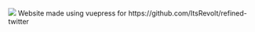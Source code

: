 <img src="https://i.imgur.com/bMdJZTj.png" />
Website made using vuepress for https://github.com/ItsRevolt/refined-twitter
